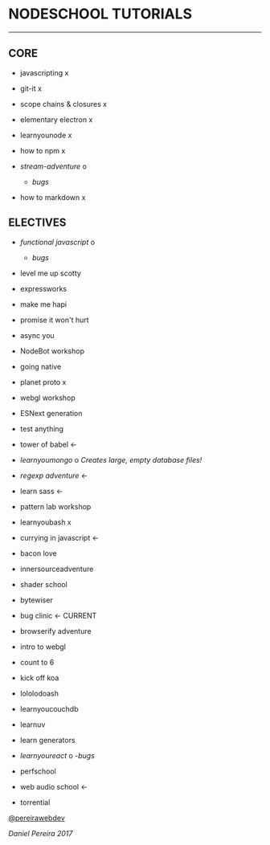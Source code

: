 # NODESCHOOL TUTORIALS
---

## CORE

  - javascripting x
  - git-it x
  - scope chains & closures x
  - elementary electron x
  - learnyounode x
  - how to npm x

  - _*stream-adventure*_ o
    - *bugs*

  - how to markdown x


## ELECTIVES

  - *functional javascript* o
    - *bugs*

  - level me up scotty
  - expressworks
  - make me hapi
  - promise it won't hurt
  - async you
  - NodeBot workshop
  - going native
  - planet proto x
  - webgl workshop
  - ESNext generation
  - test anything
  - tower of babel <-

  - *learnyoumongo* o
    _*Creates large, empty database files!*_

  - _*regexp adventure*_ <-
  - learn sass <-
  - pattern lab workshop
  - learnyoubash x
  - currying in javascript <-
  - bacon love
  - innersourceadventure
  - shader school
  - bytewiser
  - bug clinic <- CURRENT
  - browserify adventure
  - intro to webgl
  - count to 6
  - kick off koa
  - lololodoash
  - learnyoucouchdb
  - learnuv
  - learn generators

  - *learnyoureact* o
    -*bugs*

  - perfschool
  - web audio school <-
  - torrential

[@pereirawebdev](https://twitter.com/pereirawebdev)

_*Daniel Pereira 2017*_
